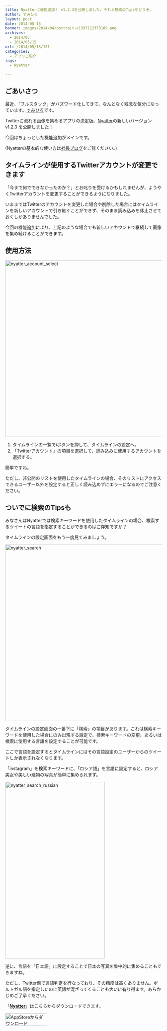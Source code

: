```yaml
---
title: Nyatterに機能追加！ v1.2.3を公開しました。それと検索のTipsをどうぞ。
author: すみひろ
layout: post
date: 2014-05-15
banner: images/2014/04/portrait-e1397112373169.png
archives:
  - 2014/05
  - 2014/05/15
url: /2014/05/15/151
categories:
  - アプリご紹介
tags:
  - Nyatter

---
```

## ごあいさつ

最近、「フルスタック」がバズワード化してきて、なんとなく残念な気分になっています。[すみひろ](http://twitter.com/sumihiro)です。

Twitterに流れる画像を集めるアプリの決定版、[Nyatter](https://itunes.apple.com/jp/app/nyatter/id768455397?mt=8)の新しいバージョン v1.2.3 を公開しました！
  
今回はちょっとした機能追加がメインです。

(Nyatterの基本的な使い方は[社長ブログ](http://feedtailor.jp/wp/?p=13172)をご覧ください。)

## タイムラインが使用するTwitterアカウントが変更できます

「今まで何でできなかったのか？」とお叱りを受けるかもしれませんが、ようやくTwitterアカウントを変更することができるようになりました。

いままではTwitterのアカウントを変更した場合や削除した場合にはタイムラインを新しいアカウントで引き継ぐことができず、そのまま読み込みを休止させておくしかありませんでした。
  
今回の機能追加により、上記のような場合でも新しいアカウントで継続して画像を集め続けることができます。

## 使用方法

[<img src="/images/2014/05/nyatter_account_select.jpg" alt="nyatter_account_select" width="640" height="568" class="alignnone size-full wp-image-152" />](/images/2014/05/nyatter_account_select.jpg)

  1. タイムラインの一覧でiボタンを押して、タイムラインの設定へ。
  2. 「Twitterアカウント」の項目を選択して、読み込みに使用するアカウントを選択する。

簡単ですね。
  
ただし、非公開のリストを使用したタイムラインの場合、そのリストにアクセスできるユーザー以外を設定すると正しく読み込めずにエラーになるのでご注意ください。

## ついでに検索のTipsも

みなさんはNyatterでは検索キーワードを使用したタイムラインの場合、検索するツイートの言語を指定することができるのはご存知ですか？

タイムラインの設定画面をもう一度見てみましょう。

[<img src="/images/2014/05/nyatter_search.jpg" alt="nyatter_search" width="640" height="568" class="alignnone size-full wp-image-154" />](/images/2014/05/nyatter_search.jpg)

タイムラインの設定画面の一番下に「検索」の項目があります。これは検索キーワードを使用した場合にのみ出現する設定で、検索キーワードの変更、あるいは検索に使用する言語を設定することが可能です。
  
ここで言語を設定するとタイムラインにはその言語設定のユーザーからのツイートしか表示されなくなります。

「instagram」を検索キーワードに、「ロシア語」を言語に設定すると、ロシア美女や美しい建物の写真が簡単に集められます。

[<img src="/images/2014/05/nyatter_search_russian.png" alt="nyatter_search_russian" width="320" height="568" class="alignnone size-full wp-image-155" />](/images/2014/05/nyatter_search_russian.png)

逆に、言語を「日本語」に設定することで日本の写真を集中的に集めることもできますね。

ただし、Twitter側で言語判定を行なっており、その精度は高くありません。ポルトガル語を指定したのに英語が混ざってくることも大いに有り得ます。あらかじめご了承ください。

「**[Nyatter](https://itunes.apple.com/jp/app/nyatter/id768455397?mt=8)**」はこちらからダウンロードできます。
  
[<img src="/images/2014/04/Download_on_the_App_Store_Badge_JP_135x40_1004.png" alt="AppStoreからダウンロード" width="135" height="40" class="alignnone size-full wp-image-58" />](https://itunes.apple.com/jp/app/nyatter/id768455397?mt=8)